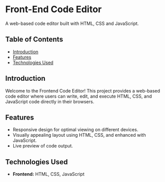 # Front-End Code Editor

A web-based code editor built with HTML, CSS and JavaScript.

## Table of Contents
- [Introduction](#introduction)
- [Features](#features)
- [Technologies Used](#technologies-used)

## Introduction
Welcome to the Frontend Code Editor! This project provides a web-based code editor where users can write, edit, and execute HTML, CSS, and JavaScript code directly in their browsers.

## Features
- Responsive design for optimal viewing on different devices.
- Visually appealing layout using HTML, CSS, and enhanced with JavaScript.
- Live preview of code output.

## Technologies Used
- **Frontend:** HTML, CSS, JavaScript
